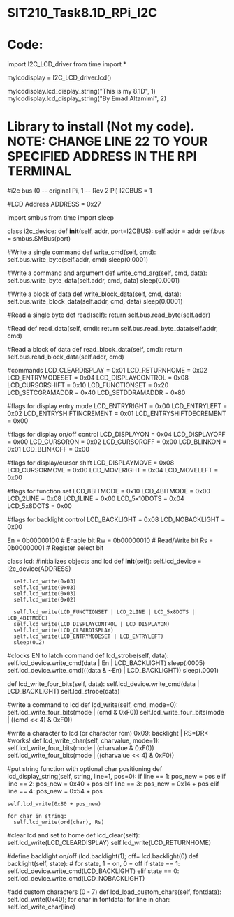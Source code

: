 # SIT210_Task8.1D_RPi_I2C

# Code:
import I2C_LCD_driver
from time import *

mylcddisplay = I2C_LCD_driver.lcd()

mylcddisplay.lcd_display_string("This is my 8.1D", 1)
mylcddisplay.lcd_display_string("By Emad Altamimi", 2)

# Library to install (Not my code). NOTE: CHANGE LINE 22 TO YOUR SPECIFIED ADDRESS IN THE RPI TERMINAL 

#i2c bus (0 -- original Pi, 1 -- Rev 2 Pi)
I2CBUS = 1

#LCD Address
ADDRESS = 0x27

import smbus
from time import sleep

class i2c_device:
   def __init__(self, addr, port=I2CBUS):
      self.addr = addr
      self.bus = smbus.SMBus(port)

#Write a single command
   def write_cmd(self, cmd):
      self.bus.write_byte(self.addr, cmd)
      sleep(0.0001)

#Write a command and argument
   def write_cmd_arg(self, cmd, data):
      self.bus.write_byte_data(self.addr, cmd, data)
      sleep(0.0001)

#Write a block of data
   def write_block_data(self, cmd, data):
      self.bus.write_block_data(self.addr, cmd, data)
      sleep(0.0001)

#Read a single byte
   def read(self):
      return self.bus.read_byte(self.addr)

#Read
   def read_data(self, cmd):
      return self.bus.read_byte_data(self.addr, cmd)

#Read a block of data
   def read_block_data(self, cmd):
      return self.bus.read_block_data(self.addr, cmd)


#commands
LCD_CLEARDISPLAY = 0x01
LCD_RETURNHOME = 0x02
LCD_ENTRYMODESET = 0x04
LCD_DISPLAYCONTROL = 0x08
LCD_CURSORSHIFT = 0x10
LCD_FUNCTIONSET = 0x20
LCD_SETCGRAMADDR = 0x40
LCD_SETDDRAMADDR = 0x80

#flags for display entry mode
LCD_ENTRYRIGHT = 0x00
LCD_ENTRYLEFT = 0x02
LCD_ENTRYSHIFTINCREMENT = 0x01
LCD_ENTRYSHIFTDECREMENT = 0x00

#flags for display on/off control
LCD_DISPLAYON = 0x04
LCD_DISPLAYOFF = 0x00
LCD_CURSORON = 0x02
LCD_CURSOROFF = 0x00
LCD_BLINKON = 0x01
LCD_BLINKOFF = 0x00

#flags for display/cursor shift
LCD_DISPLAYMOVE = 0x08
LCD_CURSORMOVE = 0x00
LCD_MOVERIGHT = 0x04
LCD_MOVELEFT = 0x00

#flags for function set
LCD_8BITMODE = 0x10
LCD_4BITMODE = 0x00
LCD_2LINE = 0x08
LCD_1LINE = 0x00
LCD_5x10DOTS = 0x04
LCD_5x8DOTS = 0x00

#flags for backlight control
LCD_BACKLIGHT = 0x08
LCD_NOBACKLIGHT = 0x00

En = 0b00000100 # Enable bit
Rw = 0b00000010 # Read/Write bit
Rs = 0b00000001 # Register select bit

class lcd:
   #initializes objects and lcd
   def __init__(self):
      self.lcd_device = i2c_device(ADDRESS)

      self.lcd_write(0x03)
      self.lcd_write(0x03)
      self.lcd_write(0x03)
      self.lcd_write(0x02)

      self.lcd_write(LCD_FUNCTIONSET | LCD_2LINE | LCD_5x8DOTS | LCD_4BITMODE)
      self.lcd_write(LCD_DISPLAYCONTROL | LCD_DISPLAYON)
      self.lcd_write(LCD_CLEARDISPLAY)
      self.lcd_write(LCD_ENTRYMODESET | LCD_ENTRYLEFT)
      sleep(0.2)


   #clocks EN to latch command
   def lcd_strobe(self, data):
      self.lcd_device.write_cmd(data | En | LCD_BACKLIGHT)
      sleep(.0005)
      self.lcd_device.write_cmd(((data & ~En) | LCD_BACKLIGHT))
      sleep(.0001)

   def lcd_write_four_bits(self, data):
      self.lcd_device.write_cmd(data | LCD_BACKLIGHT)
      self.lcd_strobe(data)

   #write a command to lcd
   def lcd_write(self, cmd, mode=0):
      self.lcd_write_four_bits(mode | (cmd & 0xF0))
      self.lcd_write_four_bits(mode | ((cmd << 4) & 0xF0))

   #write a character to lcd (or character rom) 0x09: backlight | RS=DR<
   #works!
   def lcd_write_char(self, charvalue, mode=1):
      self.lcd_write_four_bits(mode | (charvalue & 0xF0))
      self.lcd_write_four_bits(mode | ((charvalue << 4) & 0xF0))
  
   #put string function with optional char positioning
   def lcd_display_string(self, string, line=1, pos=0):
    if line == 1:
      pos_new = pos
    elif line == 2:
      pos_new = 0x40 + pos
    elif line == 3:
      pos_new = 0x14 + pos
    elif line == 4:
      pos_new = 0x54 + pos

    self.lcd_write(0x80 + pos_new)

    for char in string:
      self.lcd_write(ord(char), Rs)

   #clear lcd and set to home
   def lcd_clear(self):
      self.lcd_write(LCD_CLEARDISPLAY)
      self.lcd_write(LCD_RETURNHOME)

   #define backlight on/off (lcd.backlight(1); off= lcd.backlight(0)
   def backlight(self, state): # for state, 1 = on, 0 = off
      if state == 1:
         self.lcd_device.write_cmd(LCD_BACKLIGHT)
      elif state == 0:
         self.lcd_device.write_cmd(LCD_NOBACKLIGHT)

   #add custom characters (0 - 7)
   def lcd_load_custom_chars(self, fontdata):
      self.lcd_write(0x40);
      for char in fontdata:
         for line in char:
            self.lcd_write_char(line) 
